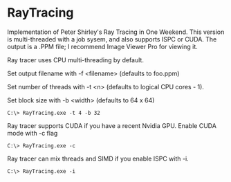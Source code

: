 # RayTracing
Implementation of Peter Shirley's Ray Tracing in One Weekend.  This version is multi-threaded with a job sysem, and also supports ISPC or CUDA.
The output is a .PPM file; I recommend Image Viewer Pro for viewing it.


Ray tracer uses CPU multi-threading by default.

Set output filename with -f \<filename\> (defaults to foo.ppm)

Set number of threads with -t \<n\> (defaults to logical CPU cores - 1).

Set block size with -b \<width\> (defaults to 64 x 64)

```
C:\> RayTracing.exe -t 4 -b 32
```

Ray tracer supports CUDA if you have a recent Nvidia GPU.
Enable CUDA mode with -c flag

```
C:\> RayTracing.exe -c
```

Ray tracer can mix threads and SIMD if you enable ISPC with -i.

```
C:\> RayTracing.exe -i 
```
